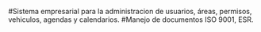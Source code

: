 #Sistema empresarial para la administracion de usuarios, áreas, permisos, vehiculos, agendas y calendarios.
#Manejo de documentos ISO 9001, ESR.
